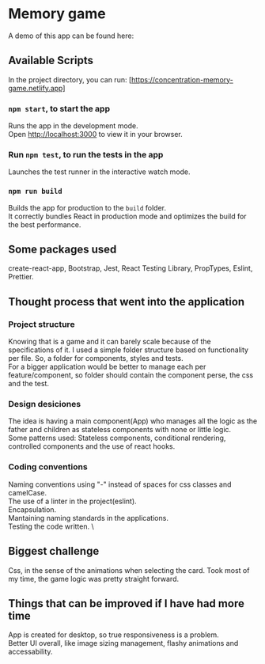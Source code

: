 # Memory game

A demo of this app can be found here:

## Available Scripts

In the project directory, you can run: [https://concentration-memory-game.netlify.app]

### `npm start`, to start the app

Runs the app in the development mode. \
Open [http://localhost:3000](http://localhost:3000) to view it in your browser.

### Run `npm test`, to run the tests in the app

Launches the test runner in the interactive watch mode.

### `npm run build`

Builds the app for production to the `build` folder. \
It correctly bundles React in production mode and optimizes the build for the best performance.

## Some packages used

create-react-app, Bootstrap, Jest, React Testing Library, PropTypes, Eslint, Prettier.

## Thought process that went into the application

### Project structure

Knowing that is a game and it can barely scale because of the specifications of it. I used a simple folder structure based on functionality per file. So, a folder for components, styles and tests. \
For a bigger application would be better to manage each per feature/component, so folder should contain the component perse, the css and the test.

### Design desiciones

The idea is having a main component(App) who manages all the logic as the father and children as stateless components with none or little logic. \
Some patterns used: Stateless components, conditional rendering, controlled components and the use of react hooks.

### Coding conventions

Naming conventions using "-" instead of spaces for css classes and camelCase. \
The use of a linter in the project(eslint). \
Encapsulation. \
Mantaining naming standards in the applications. \
Testing the code written. \

## Biggest challenge

Css, in the sense of the animations when selecting the card. Took most of my time, the game logic was pretty straight forward.

## Things that can be improved if I have had more time

App is created for desktop, so true responsiveness is a problem. \
Better UI overall, like image sizing management, flashy animations and accessability.
